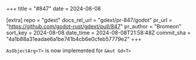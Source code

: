 +++
title = "#847"
date = 2024-08-08

[extra]
repo = "gdext"
docs_rel_url = "gdext/pr-847/godot"
pr_url = "https://github.com/godot-rust/gdext/pull/847"
pr_author = "Bromeon"
sort_key = 2024-08-08
date_time = 2024-08-08T21:58:48Z
commit_sha = "4a1b88a31eadae6a1be741b4cb6e0cfeb57779e2"
+++

`AsObjectArg<T>` is now implemented for `&mut Gd<T>`

